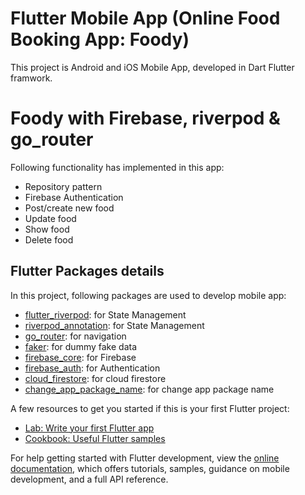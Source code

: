 # Flutter Mobile App (Online Food Booking App: Foody)
This project is Android and iOS Mobile App, developed in Dart Flutter framwork.

# Foody with Firebase, riverpod & go_router
Following functionality has implemented in this app:
- Repository pattern
- Firebase Authentication
- Post/create new food
- Update food
- Show food
- Delete food

## Flutter Packages details

In this project, following packages are used to develop mobile app:

- [flutter_riverpod](https://pub.dev/packages/flutter_riverpod): for State Management
- [riverpod_annotation](https://pub.dev/packages/riverpod_annotation): for State Management
- [go_router](https://pub.dev/packages/go_router): for navigation
- [faker](https://pub.dev/packages/faker): for dummy fake data
- [firebase_core](https://pub.dev/packages/firebase_core): for Firebase
- [firebase_auth](https://pub.dev/packages/firebase_auth): for Authentication
- [cloud_firestore](https://pub.dev/packages/cloud_firestore): for cloud firestore
- [change_app_package_name](https://pub.dev/packages/change_app_package_name): for change app package name

A few resources to get you started if this is your first Flutter project:

- [Lab: Write your first Flutter app](https://docs.flutter.dev/get-started/codelab)
- [Cookbook: Useful Flutter samples](https://docs.flutter.dev/cookbook)

For help getting started with Flutter development, view the
[online documentation](https://docs.flutter.dev/), which offers tutorials,
samples, guidance on mobile development, and a full API reference.
